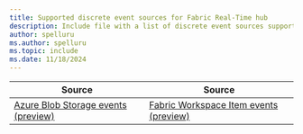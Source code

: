 ```yaml
---
title: Supported discrete event sources for Fabric Real-Time hub
description: Include file with a list of discrete event sources supported by Fabric Real-Time hub.
author: spelluru
ms.author: spelluru
ms.topic: include
ms.date: 11/18/2024
---
```


| Source | Source | 
| ------ | ------ |
| [Azure Blob Storage events (preview)](../get-azure-blob-storage-events.md) | [Fabric Workspace Item events (preview)](../create-streams-fabric-workspace-item-events.md) |
